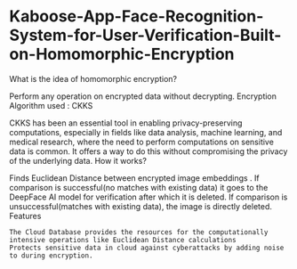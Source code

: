 # Kaboose-App-Face-Recognition-System-for-User-Verification-Built-on-Homomorphic-Encryption
What is the idea of homomorphic encryption?

Perform any operation on encrypted data without decrypting.
Encryption Algorithm used : CKKS

CKKS has been an essential tool in enabling privacy-preserving computations, especially in fields like data analysis, machine learning, and medical research, where the need to perform computations on sensitive data is common. It offers a way to do this without compromising the privacy of the underlying data.
How it works?

Finds Euclidean Distance between encrypted image embeddings . If comparison is successful(no matches with existing data) it goes to the DeepFace AI model for verification after which it is deleted. If comparison is unsuccessful(matches with existing data), the image is directly deleted.
Features

    The Cloud Database provides the resources for the computationally intensive operations like Euclidean Distance calculations
    Protects sensitive data in cloud against cyberattacks by adding noise to during encryption.
